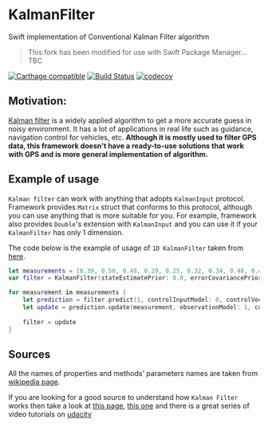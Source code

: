 # KalmanFilter
Swift implementation of Conventional Kalman Filter algorithm

> This fork has been modified for use with Swift Package Manager... TBC

[![Carthage compatible](https://img.shields.io/badge/Carthage-compatible-4BC51D.svg?style=flat)](https://github.com/Carthage/Carthage)
[![Build Status](https://travis-ci.org/wearereasonablepeople/KalmanFilter.svg?branch=master)](https://travis-ci.org/wearereasonablepeople/KalmanFilter)
[![codecov](https://codecov.io/gh/wearereasonablepeople/KalmanFilter/branch/master/graph/badge.svg)](https://codecov.io/gh/wearereasonablepeople/KalmanFilter)

## Motivation:
[Kalman filter](https://en.wikipedia.org/wiki/Kalman_filter) is a widely applied algorithm to get a more
accurate guess in noisy environment. It has a lot of applications in real life such as guidance, navigation
control for vehicles, etc. **Although it is mostly used to filter GPS data, this framework doesn't have a 
ready-to-use solutions that work with GPS and is more general implementation of algorithm.**

## Example of usage
`Kalman filter` can work with anything that adopts `KalmanInput` protocol. Framework provides `Matrix` 
struct that conforms to this protocol, although you can use anything that is more suitable for you. For 
example, framework also provides `Double`'s extension with `KalmanInput` and you can use it if your
`KalmanFilter` has only 1 dimension.

The code below is the example of usage of `1D KalmanFilter` taken from 
[here](http://bilgin.esme.org/BitsAndBytes/KalmanFilterforDummies). 
```swift
let measurements = [0.39, 0.50, 0.48, 0.29, 0.25, 0.32, 0.34, 0.48, 0.41, 0.45, 0.46, 0.59, 0.42]
var filter = KalmanFilter(stateEstimatePrior: 0.0, errorCovariancePrior: 1)

for measurement in measurements {
    let prediction = filter.predict(1, controlInputModel: 0, controlVector: 0, covarianceOfProcessNoise: 0)
    let update = prediction.update(measurement, observationModel: 1, covarienceOfObservationNoise: 0.1)
    
    filter = update
}
```
## Sources
All the names of properties and methods' parameters names are taken from 
[wikipedia page](https://en.wikipedia.org/wiki/Kalman_filter#Details).

If you are looking for a good source to understand how `Kalman Filter` works then take a look at 
[this page](http://bilgin.esme.org/BitsAndBytes/KalmanFilterforDummies), 
[this one](http://www.bzarg.com/p/how-a-kalman-filter-works-in-pictures/) and there is a great series of
video tutorials on [udacity](https://www.udacity.com/course/artificial-intelligence-for-robotics--cs373)
